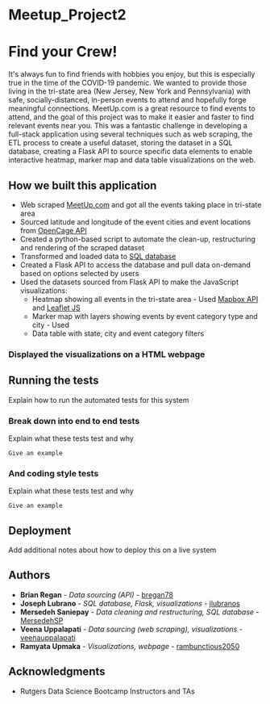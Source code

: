 # Meetup_Project2
# Find your Crew!

It's always fun to find friends with hobbies you enjoy, but this is especially true in the time of the COVID-19 pandemic. We wanted to provide those living in the tri-state area (New Jersey, New York and Pennsylvania) with safe, socially-distanced, in-person events to attend and hopefully forge meaningful connections. MeetUp.com is a great resource to find events to attend, and the goal of this project was to make it easier and faster to find relevant events near you. This was a fantastic challenge in developing a full-stack application using several techniques such as web scraping, the ETL process to create a useful dataset, storing the dataset in a SQL database, creating a Flask API to source specific data elements to enable interactive heatmap, marker map and data table visualizations on the web.

## How we built this application

* Web scraped [MeetUp.com](https://www.meetup.com/) and got all the events taking place in tri-state area
* Sourced latitude and longitude of the event cities and event locations from [OpenCage API](https://opencagedata.com/api)
* Created a python-based script to automate the clean-up, restructuring and rendering of the scraped dataset
* Transformed and loaded data to [SQL database](https://www.postgresql.org/)
* Created a Flask API to access the database and pull data on-demand based on options selected by users
* Used the datasets sourced from Flask API to make the JavaScript visualizations:
  * Heatmap showing all events in the tri-state area - Used [Mapbox API](https://docs.mapbox.com/api/overview/) and [Leaflet JS](https://leafletjs.com/)
  * Marker map with layers showing events by event category type and city - Used 
  * Data table with state, city and event category filters
### Displayed the visualizations on a HTML webpage

## Running the tests

Explain how to run the automated tests for this system

### Break down into end to end tests

Explain what these tests test and why

```
Give an example
```

### And coding style tests

Explain what these tests test and why

```
Give an example
```

## Deployment

Add additional notes about how to deploy this on a live system

## Authors

* **Brian Regan** - *Data sourcing (API)* - [bregan78](https://github.com/bregan78)
* **Joseph Lubrano** - *SQL database, Flask, visualizations* - [jlubranos](https://github.com/jlubranos)
* **Mersedeh Saniepay** - *Data cleaning and restructuring, SQL database* - [MersedehSP](https://github.com/MersedehSP)
* **Veena Uppalapati** - *Data sourcing (web scraping), visualizations* - [veenauppalapati](https://github.com/veenauppalapati)
* **Ramyata Upmaka** - *Visualizations, webpage* - [rambunctious2050](https://github.com/rambunctious2050)

## Acknowledgments

* Rutgers Data Science Bootcamp Instructors and TAs
